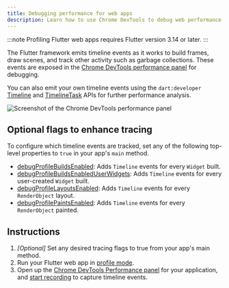 ```yaml
---
title: Debugging performance for web apps
description: Learn how to use Chrome DevTools to debug web performance issues.
---
```


:::note
Profiling Flutter web apps requires Flutter version 3.14 or later.
:::

The Flutter framework emits timeline events as it works to build frames,
draw scenes, and track other activity such as garbage collections.
These events are exposed in the 
[Chrome DevTools performance panel][] for debugging.

You can also emit your own timeline events using the `dart:developer`
[Timeline][] and [TimelineTask][] APIs for further performance analysis.

[Chrome DevTools performance panel]: https://developer.chrome.com/docs/devtools/performance
[Timeline]: {{site.api}}/flutter/dart-developer/Timeline-class.html
[TimelineTask]: {{site.api}}/flutter/dart-developer/TimelineTask-class.html

![Screenshot of the Chrome DevTools performance panel](/assets/images/docs/tools/devtools/chrome-devtools-performance-panel.png)

## Optional flags to enhance tracing

To configure which timeline events are tracked, set any of the following top-level properties to `true`
in your app's `main` method.

- [debugProfileBuildsEnabled][]: Adds `Timeline` events for every `Widget` built.
- [debugProfileBuildsEnabledUserWidgets][]: Adds `Timeline` events for every user-created `Widget` built.
- [debugProfileLayoutsEnabled][]: Adds `Timeline` events for every `RenderObject` layout.
- [debugProfilePaintsEnabled][]: Adds `Timeline` events for every `RenderObject` painted.

[debugProfileBuildsEnabled]: {{site.api}}/flutter/widgets/debugProfileBuildsEnabled.html
[debugProfileBuildsEnabledUserWidgets]: {{site.api}}/flutter/widgets/debugProfileBuildsEnabledUserWidgets.html
[debugProfileLayoutsEnabled]: {{site.api}}/flutter/rendering/debugProfileLayoutsEnabled.html
[debugProfilePaintsEnabled]: {{site.api}}/flutter/rendering/debugProfilePaintsEnabled.html

## Instructions

1. _[Optional]_ Set any desired tracing flags to true from your app's main method.
2. Run your Flutter web app in [profile mode][].
3. Open up the [Chrome DevTools Performance panel][] for your application,
    and [start recording][] to capture timeline events.

[start recording]: https://developer.chrome.com/docs/devtools/performance/#record

[profile mode]: /testing/build-modes#profile
[Chrome DevTools performance panel]: https://developer.chrome.com/docs/devtools/performance

